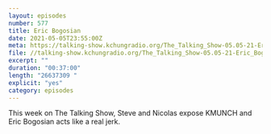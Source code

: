 ```yaml
---
layout: episodes
number: 577
title: Eric Bogosian
date: 2021-05-05T23:55:00Z
meta: https://talking-show.kchungradio.org/The_Talking_Show-05.05-21-Eric_Bogosian.mp3
file: //talking-show.kchungradio.org/The_Talking_Show-05.05-21-Eric_Bogosian.mp3
excerpt: ""
duration: "00:37:00"
length: "26637309 "
explicit: "yes"
category: episodes
---
```

This week on The Talking Show, Steve and Nicolas expose KMUNCH and Eric Bogosian acts like a real jerk.
